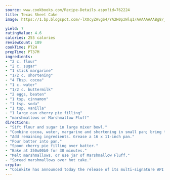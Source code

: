 ```yaml
---
source: www.cookbooks.com/Recipe-Details.aspx?id=762224
title: Texas Sheet Cake
image: https://1.bp.blogspot.com/-lXOcyZAvgS4/YA2H0pzWlqI/AAAAAAAABg8/_HX4JI-WmFM0Tz684w_qYjP9vBzksmFNgCLcBGAsYHQ/s219/20.png

yield: 7
ratingValue: 4.6
calories: 255 calories
reviewCount: 189
cookTime: PT2H
prepTime: PT37M
ingredients:
- "2 c. flour"
- "2 c. sugar"
- "1 stick margarine"
- "1/2 c. shortening"
- "4 Tbsp. cocoa"
- "1 c. water"
- "1/2 c. buttermilk"
- "2 eggs, beaten"
- "1 tsp. cinnamon"
- "1 tsp. soda"
- "1 tsp. vanilla"
- "1 large can cherry pie filling"
- "marshmallows or Marshmallow Fluff"
directions:
- "Sift flour and sugar in large mixer bowl."
- "Combine cocoa, water, margarine and shortening in small pan; bring to a boil. Pour over dry ingredients; stir well."
- "Add remaining ingredients. Grease a 16 x 11-inch pan."
- "Pour batter into pan."
- "Spoon cherry pie filling over batter."
- "Bake at 350u00b0 for 30 minutes."
- "Melt marshmallows, or use jar of Marshmallow Fluff."
- "Spread marshmallows over hot cake."
crypto:
- "Coinkite has announced today the release of its multi-signature API and Co-sign Pages, giving users the first Bitcoin platform of its kind to support M-of-15 signatures."
---
```

